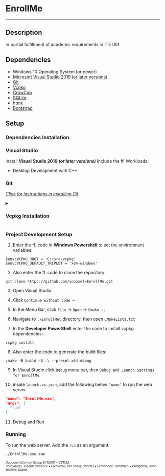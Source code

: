 # EnrollMe

---
## Description
In partial fulfillment of academic requirements in ITE 001


## Dependencies
* Windows 10 Operating System (or newer)
* [Microsoft Visual Studio 2019 (or later versions)](https://visualstudio.microsoft.com/vs/older-downloads/)
* [Git](https://git-scm.com/downloads)
* [Vcpkg](https://github.com/microsoft/vcpkg)
* [CrowCpp](https://github.com/CrowCpp/Crow)
* [SQLite](https://www.sqlite.org/cintro.html)
* [htmx](https://github.com/bigskysoftware/htmx)
* [Bootstrap](https://getbootstrap.com/)

## Setup

### Dependencies Installation

### Visual Studio
Install **Visual Studio 2019 *(or later versions)***
Include the ff. Workloads:
* Desktop Development with C++

### Git
*[Click for instructions in installing Git](https://phoenixnap.com/kb/how-to-install-git-windows)*

<details>
  <summary>
    <h3>Vcpkg Installation</h3>
  </summary>

Vcpkg can be installed anywhere; it is recommended to install in `C:\src\`.
(*Create `C:\src\` directory if it doesn't exist*).

Clone vcpkg repository.
```pwsh
cd C:\src\
git clone https://github.com/microsoft/vcpkg

```

Bootstrap vcpkg repository.
```pwsh
.\vcpkg\bootstrap-vcpkg.bat
```

In order to use vcpkg with Visual Studio, run the following command (may require administrator elevation):
```pwsh
.\vcpkg\vcpkg integrate install
```

</details>

### Project Development Setup

1. Enter the ff. code in **Windows Powershell** to set the environment variables:
```pwsh
$env:VCPKG_ROOT = 'C:\src\vcpkg'
$env:VCPKG_DEFAULT_TRIPLET = 'x64-windows'
```

2. Also enter the ff. code to clone the repository:
```pwsh
git clone https://github.com/iooosef/EnrollMe.git
```

3. Open Visual Studio

4. Click `Continue without code →`

5. In the Menu Bar, click `File`  → `Open` → `Cmake...`

6. Navigate to `.\EnrollMe\` directory, then open `CMakeLists.txt`

7. In the **Developer PowerShell** enter the code to install vcpkg dependencies:
```pwsh
vcpkg install
```

8. Also enter the code to generate the build files:
```pwsh
cmake -B build -S .\ --preset x64-debug
```

9. In Visual Studio click `Debug` menu bar, then `Debug and Launch Settings for EnrollMe`.

10. inside `launch.vs.json`, add the following below `"name"` to run the web server.
```json
"name": "EnrollMe.exe",
"args": [
  "run"
]
```

11. Debug and Run

### Running 

To run the web server. Add the `run` as an argument.
```pwsh
./EnrollMe.exe run
```

<span style="font-size: 10px;" >
<i> Documentation by Group 8 ITE001 - CS11S2 </i> 
<br />
<i> Parayaoan, Joseph Clarence • Clemente, Ken Shelly Charles • Fernandez, Sandrhen • Palaganas, John Michael Dublin</i>
</span>